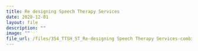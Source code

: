 ```yaml
---
title: Re designing Speech Therapy Services
date: 2020-12-01
layout: file
description: ""
image: ""
file_url: /files/354_TTSH_ST_Re-designing Speech Therapy Services-combine.pdf
---
```

